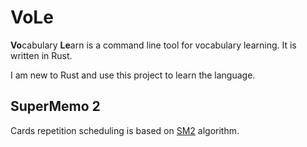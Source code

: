 VoLe
====

**Vo**cabulary **Le**arn is a command line tool for vocabulary learning. It is
written in Rust.

I am new to Rust and use this project to learn the language.

SuperMemo 2
-----------

Cards repetition scheduling is based on
[SM2](https://www.supermemo.com/english/ol/sm2.htm) algorithm.
